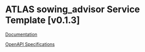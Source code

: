 # ATLAS sowing_advisor Service Template \[v0.1.3\]

[Documentation](https://htmlpreview.github.io/?https://github.com/atlasH2020-templates/sowing_advisor/blob/v0.1.3/doc.html)

[OpenAPI Specifications](https://sensorsystems.iais.fraunhofer.de/doc/?url=https://raw.githubusercontent.com/atlasH2020-templates/sowing_advisor/v0.1.3/oas)  
